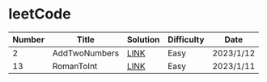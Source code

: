 # leetCode
|  Number  |  Title  |  Solution  |  Difficulty  | Date
| ---- | ---- | ---- | ---- | ---- |
|  2  |  AddTwoNumbers  | [LINK](https://github.com/nemurin/leetCode/blob/master/java/2.AddTwoNumbers/AddTwoNumbers.java)   |  Easy  |  2023/1/12  |
|  13  |  RomanToInt  | [LINK](https://github.com/nemurin/leetCode/blob/master/java/13.RomanToInteger/RomanToInteger.java)   |  Easy  |  2023/1/11  |
